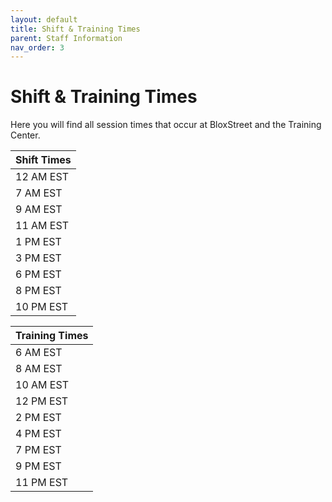```yaml
---
layout: default
title: Shift & Training Times
parent: Staff Information
nav_order: 3
---
```


# Shift & Training Times
Here you will find all session times that occur at BloxStreet and the Training Center.

| Shift Times | 
|:------------| 
| 12 AM EST | 
| 7 AM EST |
| 9 AM EST |
| 11 AM EST |
| 1 PM EST |
| 3 PM EST |
| 6 PM EST |
| 8 PM EST |
| 10 PM EST |


| Training Times | 
|:------------| 
| 6 AM EST |
| 8 AM EST |
| 10 AM EST |
| 12 PM EST |
| 2 PM EST |
| 4 PM EST |
| 7 PM EST |
| 9 PM EST |
| 11 PM EST |
